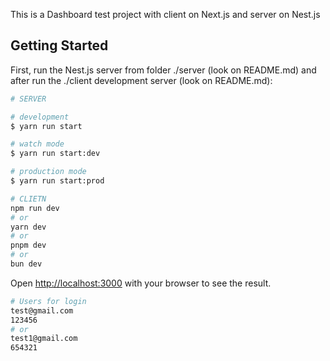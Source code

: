 This is a Dashboard test project with client on Next.js and server on Nest.js

## Getting Started

First, run the Nest.js server from folder ./server (look on README.md) and after run the ./client development server (look on README.md):

```bash
# SERVER

# development
$ yarn run start

# watch mode
$ yarn run start:dev

# production mode
$ yarn run start:prod
```

```bash
# CLIETN
npm run dev
# or
yarn dev
# or
pnpm dev
# or
bun dev
```

Open [http://localhost:3000](http://localhost:3000) with your browser to see the result.

```bash
# Users for login
test@gmail.com
123456
# or
test1@gmail.com
654321
```
